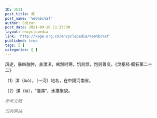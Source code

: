 ```yaml
---
ID: 3511
post_title: 漯
post_name: '%e6%bc%af'
author: Editor
post_date: 2021-09-10 11:23:30
layout: encyclopedia
link: 'http://kege.org.cn/encyclopedia/%e6%bc%af'
published: true
tags: [ ]
categories: [ ]
---
```

风逆，暴四肢肿，身漯漯，唏然时寒，饥则烦，饱则善变。《灵枢经·癫狂第二十二》

（1）漯（luò），〔～河〕地名，在中国河南省。

（2）漯（tà），“滀漯”，水攢聚貌。

<span style="color: #808080;"><em>参考文献</em></span>

<span style="color: #808080;"><em>汉典网站</em></span>
